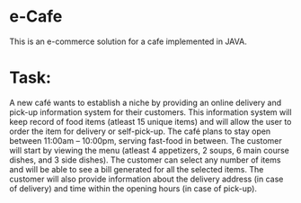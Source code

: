# e-Cafe
This is an e-commerce solution for a cafe implemented in JAVA. 

# Task:
A new café wants to establish a niche by providing an online delivery and pick-up information system for their customers. This information system will keep record of food items (atleast 15 unique items) and will allow the user to order the item for delivery or self-pick-up. The café plans to stay open between 11:00am – 10:00pm, serving fast-food in between. The customer will start by viewing the menu (atleast 4 appetizers, 2 soups, 6 main course dishes, and 3 side dishes). The customer can select any number of items and will be able to see a bill generated for all the selected items. The customer will also provide information about the delivery address (in case of delivery) and time within the opening hours (in case of pick-up).  

